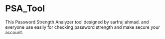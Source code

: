 # PSA_Tool
This Password Strength Analyzer tool designed by sarfraj ahmad.
and everyone use easily for checking password strength and make secure your account.
